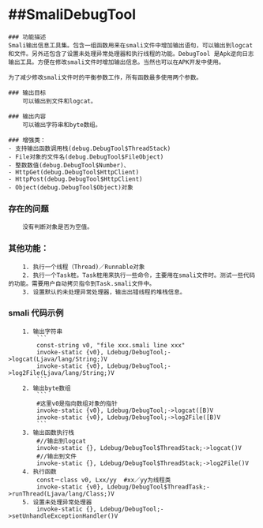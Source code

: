 ##SmaliDebugTool
==============

	### 功能描述
	Smali输出信息工具集。包含一组函数用来在smali文件中增加输出语句，可以输出到logcat和文件。另外还包含了设置未处理异常处理器和执行线程的功能。DebugTool 是Apk逆向日志输出工具。方便在修改smali文件时增加输出信息。当然也可以在APK开发中使用。
  
  	为了减少修改smali文件时的平衡参数工作，所有函数最多使用两个参数。
  
  	### 输出目标
  		可以输出到文件和logcat。
  
  	### 输出内容
  		可以输出字符串和byte数组。
  
  	### 增强类：
  	- 支持输出函数调用栈(debug.DebugTool$ThreadStack)
  	- File对象的文件名(debug.DebugTool$FileObject)
  	- 整数数值(debug.DebugTool$Number)、
    - HttpGet(debug.DebugTool$HttpClient)
    - HttpPost(debug.DebugTool$HttpClient)
    - Object(debug.DebugTool$Object)对象
  
   ### 存在的问题
   		没有判断对象是否为空值。
  
   ### 其他功能：
  		1. 执行一个线程（Thread)／Runnable对象
  		2. 执行一个Task桩。Task桩用来执行一些命令，主要用在smali文件时。测试一些代码的功能。需要用户自动拷贝指令到Task.smali文件中。
  		3. 设置默认的未处理异常处理器，输出出错线程的堆栈信息。
  
   ### smali 代码示例
  
  		1. 输出字符串
     		``` 
     		const-string v0, "file xxx.smali line xxx"
     		invoke-static {v0}, Ldebug/DebugTool;->logcat(Ljava/lang/String;)V
     		invoke-static {v0}, Ldebug/DebugTool;->log2File(Ljava/lang/String;)V
     		```
  		2. 输出byte数组
  			```
  	  		#这里v0是指向数组对象的指针	
  	  		invoke-static {v0}, Ldebug/DebugTool;->logcat([B)V
     		invoke-static {v0}, Ldebug/DebugTool;->log2File([B)V
     		```
  		3. 输出函数执行栈
  	  		#//输出到logcat
     		invoke-static {}, Ldebug/DebugTool$ThreadStack;->logcat()V
     		#//输出到文件
     		invoke-static {}, Ldebug/DebugTool$ThreadStack;->log2File()V
  		4. 执行函数
     		const－class v0, Lxx/yy  #xx／yy为线程类
     		invoke-static {v0}, Ldebug/DebugTool$ThreadTask;->runThread(Ljava/lang/Class;)V
  		5. 设置未处理异常处理器
  	  		invoke-static {}, Ldebug/DebugTool;->setUnhandleExceptionHandler()V
